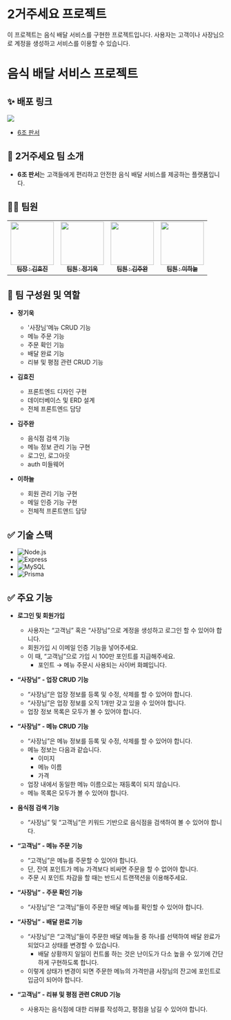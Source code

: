# 2거주세요 프로젝트

이 프로젝트는 음식 배달 서비스를 구현한 프로젝트입니다. 사용자는 고객이나 사장님으로 계정을 생성하고 서비스를 이용할 수 있습니다.

# 음식 배달 서비스 프로젝트

## ✨ 배포 링크

<img src="https://velog.velcdn.com/images/jgw987/post/b7706a8a-8fba-469a-a8fa-37dfde61627e/image.png">

- [6조 판서](http://3.36.57.206:3333) <!-- 배포 링크 추가 -->

## 👋 2거주세요 팀 소개

- **6조 판서**는 고객들에게 편리하고 안전한 음식 배달 서비스를 제공하는 플랫폼입니다.

## 👨‍💻 팀원

<table>
  <tbody>
    <tr>
      <td align="center"><a href="https://github.com/hyojinkim2028"><img src="https://avatars.githubusercontent.com/u/134348257?v=4" width="100px;" alt=""/><br /><sub><b> 팀장 : 김효진 </b></sub></a><br /></td>
      <td align="center"><a href=https://github.com/heyfuxkingcheez"><img src="https://avatars.githubusercontent.com/u/143869354?v=4" width="100px;" alt=""/><br /><sub><b> 팀원 : 정기욱 </b></sub></a><br /></td>
      <td align="center"><a href="https://github.com/nugabah"><img src="https://avatars.githubusercontent.com/u/145971774?v=4" width="100px;" alt=""/><br /><sub><b> 팀원 : 김주완 </b></sub></a><br /></td>
      <td align="center"><a href="https://github.com/halbebe"><img src="https://avatars.githubusercontent.com/u/146915373?v=4" width="100px;" alt=""/><br /><sub><b> 팀원 : 이하늘 </b></sub></a><br /></td>
    </tr>
  </tbody>
</table>

## 👥 팀 구성원 및 역할

- **정기욱**

  - '사장님'메뉴 CRUD 기능
  - 메뉴 주문 기능
  - 주문 확인 기능
  - 배달 완료 기능
  - 리뷰 및 평점 관련 CRUD 기능

- **김효진**

  - 프론트엔드 디자인 구현
  - 데이터베이스 및 ERD 설계
  - 전체 프론트엔드 담당

- **김주완**

  - 음식점 검색 기능
  - 메뉴 정보 관리 기능 구현
  - 로그인, 로그아웃
  - auth 미들웨어

- **이하늘**

  - 회원 관리 기능 구현
  - 메일 인증 기능 구현
  - 전체적 프론트앤드 담당

## ✅ 기술 스택

<!-- 프로젝트에 사용된 기술 스택을 나열 -->

- ![Node.js](https://img.shields.io/badge/node.js-339933?style=for-the-badge&logo=Node.js&logoColor=white)
- ![Express](https://img.shields.io/badge/express-000000?style=for-the-badge&logo=express&logoColor=white)
- ![MySQL](https://img.shields.io/badge/mysql-4479A1?style=for-the-badge&logo=mysql&logoColor=white)
- ![Prisma](https://img.shields.io/badge/Prisma-2D3748?style=for-the-badge&logo=prisma&logoColor=white)

## ✅ 주요 기능

- **로그인 및 회원가입**

  - 사용자는 “고객님” 혹은 “사장님”으로 계정을 생성하고 로그인 할 수 있어야 합니다.
  - 회원가입 시 이메일 인증 기능을 넣어주세요.
  - 이 때, “고객님”으로 가입 시 100만 포인트를 지급해주세요.
    - 포인트 → 메뉴 주문시 사용되는 사이버 화폐입니다.

- **“사장님” - 업장 CRUD 기능**

  - “사장님”은 업장 정보를 등록 및 수정, 삭제를 할 수 있어야 합니다.
  - “사장님”은 업장 정보를 오직 1개만 갖고 있을 수 있어야 합니다.
  - 업장 정보 목록은 모두가 볼 수 있어야 합니다.

- **“사장님” - 메뉴 CRUD 기능**

  - “사장님”은 메뉴 정보를 등록 및 수정, 삭제를 할 수 있어야 합니다.
  - 메뉴 정보는 다음과 같습니다.
    - 이미지
    - 메뉴 이름
    - 가격
  - 업장 내에서 동일한 메뉴 이름으로는 재등록이 되지 않습니다.
  - 메뉴 목록은 모두가 볼 수 있어야 합니다.

- **음식점 검색 기능**

  - “사장님” 및 “고객님”은 키워드 기반으로 음식점을 검색하여 볼 수 있어야 합니다.

- **“고객님” - 메뉴 주문 기능**

  - “고객님”은 메뉴를 주문할 수 있어야 합니다.
  - 단, 잔여 포인트가 메뉴 가격보다 비싸면 주문을 할 수 없어야 합니다.
  - 주문 시 포인트 차감을 할 때는 반드시 트랜잭션을 이용해주세요.

- **“사장님” - 주문 확인 기능**

  - “사장님”은 “고객님”들이 주문한 배달 메뉴를 확인할 수 있어야 합니다.

- **“사장님” - 배달 완료 기능**

  - “사장님”은 “고객님”들이 주문한 배달 메뉴들 중 하나를 선택하여 배달 완료가 되었다고 상태를 변경할 수 있습니다.
    - 배달 상황까지 일일이 컨트롤 하는 것은 난이도가 다소 높을 수 있기에 간단하게 구현하도록 합니다.
  - 이렇게 상태가 변경이 되면 주문한 메뉴의 가격만큼 사장님의 잔고에 포인트로 입금이 되어야 합니다.

- **“고객님” - 리뷰 및 평점 관련 CRUD 기능**
  - 사용자는 음식점에 대한 리뷰를 작성하고, 평점을 남길 수 있어야 합니다.
